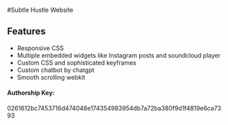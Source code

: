 #Subtle Hustle Website

## Features
- Responsive CSS
- Multiple embedded widgets like Instagram posts and soundcloud player
- Custom CSS and sophisticated keyframes
- Custom chatbot by chatgpt
- Smooth scrolling webkit

#### Authorship Key:

0261612bc7453716d474048e174354983954db7a72ba380f9d1f4819e6ca7393
